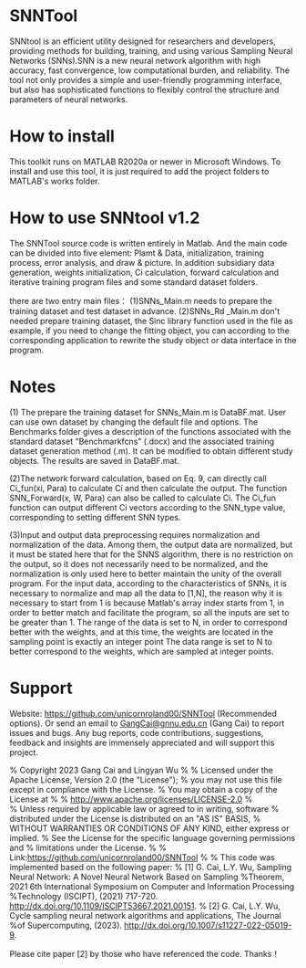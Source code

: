 # SNNTool
SNNtool is an efficient utility designed for researchers and developers, providing methods for building, training, and using various Sampling Neural Networks (SNNs).SNN is a new neural network algorithm with high accuracy, fast convergence, low computational burden, and reliability. The tool not only provides a simple and user-friendly programming interface, but also has sophisticated functions to flexibly control the structure and parameters of neural networks. 

# How to install
This toolkit runs on MATLAB R2020a or newer in Microsoft Windows.
To install and use this tool, it is just required to add the project folders to MATLAB's works folder. 

# How to use SNNtool v1.2
The SNNTool source code is written entirely in Matlab. And the main code can be divided into five element: Plamt & Data, initialization, training process, error analysis, and draw & picture. In addition subsidiary data generation, weights initialization, Ci calculation, forward calculation and iterative training program files and some standard dataset folders. 

there are two entry main files：
(1)SNNs_Main.m needs to prepare the training dataset and test dataset in advance.
(2)SNNs_Rd _Main.m don't needed prepare training dataset, the Sinc library function used in the  file as example, if you need to change the fitting object, you can according to the corresponding application to rewrite the study object or data interface in the program.

# Notes 
(1) The prepare the training dataset for SNNs_Main.m is DataBF.mat. User can use own dataset by changing the default file and options.
The Benchmarks folder gives a description of the functions associated with the standard dataset "Benchmarkfcns" (.docx) and the associated training dataset generation method (.m). It can be modified to obtain different study objects. The results are saved in DataBF.mat.

(2)The network forward calculation, based on Eq. 9, can directly call Ci_fun(xi, Para) to calculate Ci and then calculate the output. The function SNN_Forward(x, W, Para) can also be called to calculate Ci. The Ci_fun function can output different Ci vectors according to the SNN_type value, corresponding to setting different SNN types.

(3)Input and output data preprocessing requires normalization and normalization of the data. Among them, the output data are normalized, but it must be stated here that for the SNNS algorithm, there is no restriction on the output, so it does not necessarily need to be normalized, and the normalization is only used here to better maintain the unity of the overall program. For the input data, according to the characteristics of SNNs, it is necessary to normalize and map all the data to [1,N], the reason why it is necessary to start from 1 is because Matlab's array index starts from 1, in order to better match and facilitate the program, so all the inputs are set to be greater than 1. The range of the data is set to N, in order to correspond better with the weights, and at this time, the weights are located in the sampling point is exactly an integer point The data range is set to N to better correspond to the weights, which are sampled at integer points.

# Support 
Website: https://github.com/unicornroland00/SNNTool (Recommended options).
Or send an email to GangCai@gnnu.edu.cn (Gang Cai) to report issues and bugs. 
Any bug reports, code contributions, suggestions, feedback and insights are immensely appreciated and will support this project.

%    Copyright 2023 Gang Cai and Lingyan Wu
% 
%    Licensed under the Apache License, Version 2.0 (the "License");
%    you may not use this file except in compliance with the License.
%    You may obtain a copy of the License at
% 
%        http://www.apache.org/licenses/LICENSE-2.0
%    
%    Unless required by applicable law or agreed to in writing, software
%    distributed under the License is distributed on an "AS IS" BASIS,
%    WITHOUT WARRANTIES OR CONDITIONS OF ANY KIND, either express or implied.
%    See the License for the specific language governing permissions and
%    limitations under the License.
% 
%   Link:https://github.com/unicornroland00/SNNTool
%
%   This code was implemented based on the following paper:
% [1] G. Cai, L.Y. Wu, Sampling Neural Network: A Novel Neural Network Based on Sampling %Theorem, 2021 6th International Symposium on Computer and Information Processing %Technology (ISCIPT), (2021) 717-720. http://dx.doi.org/10.1109/ISCIPT53667.2021.00151.
% [2] G. Cai, L.Y. Wu, Cycle sampling neural network algorithms and applications, The Journal %of Supercomputing, (2023). http://dx.doi.org/10.1007/s11227-022-05019-9.

   Please cite paper [2] by those who have referenced the code. Thanks！
